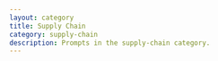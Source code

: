 ```yaml
---
layout: category
title: Supply Chain
category: supply-chain
description: Prompts in the supply-chain category.
---
```


